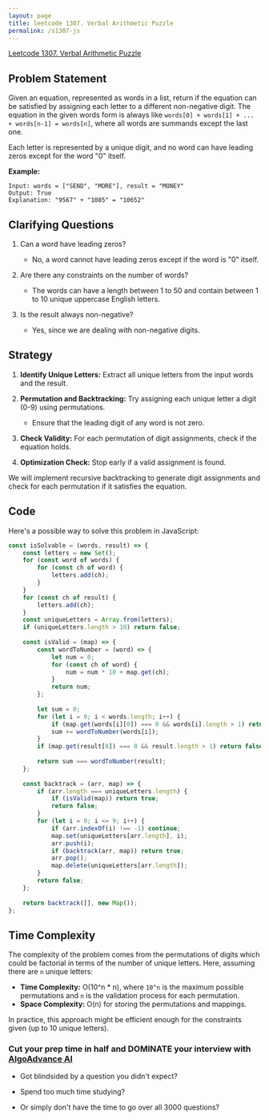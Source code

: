 ```yaml
---
layout: page
title: leetcode 1307. Verbal Arithmetic Puzzle
permalink: /s1307-js
---
```

[Leetcode 1307. Verbal Arithmetic Puzzle](https://algoadvance.github.io/algoadvance/l1307)
## Problem Statement

Given an equation, represented as words in a list, return if the equation can be satisfied by assigning each letter to a different non-negative digit. The equation in the given words form is always like `words[0] + words[1] + ... + words[n-1] = words[n]`, where all words are summands except the last one.

Each letter is represented by a unique digit, and no word can have leading zeros except for the word "0" itself.

**Example:**
```text
Input: words = ["SEND", "MORE"], result = "MONEY"
Output: True
Explanation: "9567" + "1085" = "10652"
```

## Clarifying Questions

1. Can a word have leading zeros?
    - No, a word cannot have leading zeros except if the word is "0" itself.
    
2. Are there any constraints on the number of words?
    - The words can have a length between 1 to 50 and contain between 1 to 10 unique uppercase English letters.

3. Is the result always non-negative?
    - Yes, since we are dealing with non-negative digits.

## Strategy

1. **Identify Unique Letters:**
   Extract all unique letters from the input words and the result.
   
2. **Permutation and Backtracking:**
   Try assigning each unique letter a digit (0-9) using permutations.
   - Ensure that the leading digit of any word is not zero.
   
3. **Check Validity:**
   For each permutation of digit assignments, check if the equation holds.
   
4. **Optimization Check:**
   Stop early if a valid assignment is found.

We will implement recursive backtracking to generate digit assignments and check for each permutation if it satisfies the equation.

## Code

Here's a possible way to solve this problem in JavaScript:

```javascript
const isSolvable = (words, result) => {
    const letters = new Set();
    for (const word of words) {
        for (const ch of word) {
            letters.add(ch);
        }
    }
    for (const ch of result) {
        letters.add(ch);
    }
    const uniqueLetters = Array.from(letters);
    if (uniqueLetters.length > 10) return false;
    
    const isValid = (map) => {
        const wordToNumber = (word) => {
            let num = 0;
            for (const ch of word) {
                num = num * 10 + map.get(ch);
            }
            return num;
        };
        
        let sum = 0;
        for (let i = 0; i < words.length; i++) {
            if (map.get(words[i][0]) === 0 && words[i].length > 1) return false;
            sum += wordToNumber(words[i]);
        }
        if (map.get(result[0]) === 0 && result.length > 1) return false;
        
        return sum === wordToNumber(result);
    };
    
    const backtrack = (arr, map) => {
        if (arr.length === uniqueLetters.length) {
            if (isValid(map)) return true;
            return false;
        }
        for (let i = 0; i <= 9; i++) {
            if (arr.indexOf(i) !== -1) continue;
            map.set(uniqueLetters[arr.length], i);
            arr.push(i);
            if (backtrack(arr, map)) return true;
            arr.pop();
            map.delete(uniqueLetters[arr.length]);
        }
        return false;
    };
    
    return backtrack([], new Map());
};
```

## Time Complexity

The complexity of the problem comes from the permutations of digits which could be factorial in terms of the number of unique letters. Here, assuming there are `n` unique letters:
- **Time Complexity:** O(10^n * n), where `10^n` is the maximum possible permutations and `n` is the validation process for each permutation.
- **Space Complexity:** O(n) for storing the permutations and mappings.

In practice, this approach might be efficient enough for the constraints given (up to 10 unique letters).


### Cut your prep time in half and DOMINATE your interview with [AlgoAdvance AI](https://algoAdvance.com)

- Got blindsided by a question you didn't expect?

- Spend too much time studying?

- Or simply don't have the time to go over all 3000 questions?


